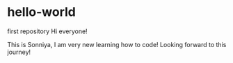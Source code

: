 # hello-world
first repository
Hi everyone!

This is Sonniya, I am very new learning how to code! Looking forward to this journey!
